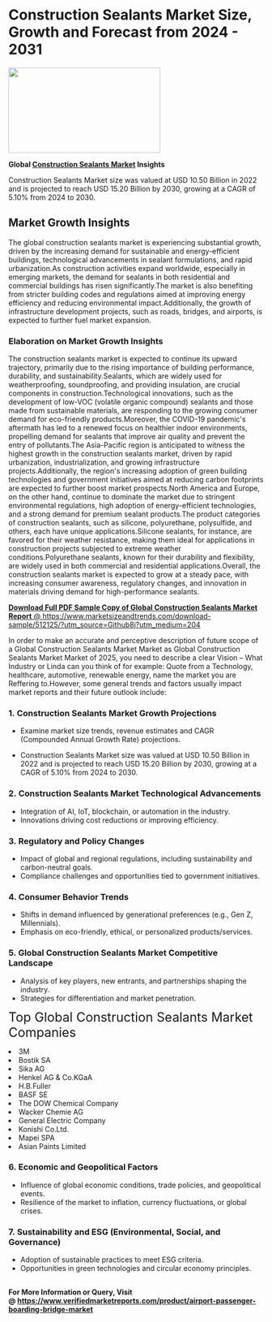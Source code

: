 <H1>Construction Sealants Market Size, Growth and Forecast from 2024 - 2031</H1><img class="aligncenter size-medium wp-image-584254" src="https://thirdeyenews.in/wp-content/uploads/2024/09/Global-Market-Research-300x168.jpeg" alt="" width="300" height="168" /><p><strong>Global&nbsp;<a href="https://www.marketsizeandtrends.com/download-sample/512125/?utm_source=Github8j?utm_medium=204">Construction Sealants Market</a> Insights</strong></p><p>Construction Sealants Market size was valued at USD 10.50 Billion in 2022 and is projected to reach USD 15.20 Billion by 2030, growing at a CAGR of 5.10% from 2024 to 2030.</p><p><h2>Market Growth Insights</h2> <p>The global construction sealants market is experiencing substantial growth, driven by the increasing demand for sustainable and energy-efficient buildings, technological advancements in sealant formulations, and rapid urbanization.As construction activities expand worldwide, especially in emerging markets, the demand for sealants in both residential and commercial buildings has risen significantly.The market is also benefiting from stricter building codes and regulations aimed at improving energy efficiency and reducing environmental impact.Additionally, the growth of infrastructure development projects, such as roads, bridges, and airports, is expected to further fuel market expansion.</p> <p><a href="https://www.example.com/download-sample"></a></p> <h3>Elaboration on Market Growth Insights</h3> <p>The construction sealants market is expected to continue its upward trajectory, primarily due to the rising importance of building performance, durability, and sustainability.Sealants, which are widely used for weatherproofing, soundproofing, and providing insulation, are crucial components in construction.Technological innovations, such as the development of low-VOC (volatile organic compound) sealants and those made from sustainable materials, are responding to the growing consumer demand for eco-friendly products.Moreover, the COVID-19 pandemic's aftermath has led to a renewed focus on healthier indoor environments, propelling demand for sealants that improve air quality and prevent the entry of pollutants.The Asia-Pacific region is anticipated to witness the highest growth in the construction sealants market, driven by rapid urbanization, industrialization, and growing infrastructure projects.Additionally, the region's increasing adoption of green building technologies and government initiatives aimed at reducing carbon footprints are expected to further boost market prospects.North America and Europe, on the other hand, continue to dominate the market due to stringent environmental regulations, high adoption of energy-efficient technologies, and a strong demand for premium sealant products.The product categories of construction sealants, such as silicone, polyurethane, polysulfide, and others, each have unique applications.Silicone sealants, for instance, are favored for their weather resistance, making them ideal for applications in construction projects subjected to extreme weather conditions.Polyurethane sealants, known for their durability and flexibility, are widely used in both commercial and residential applications.Overall, the construction sealants market is expected to grow at a steady pace, with increasing consumer awareness, regulatory changes, and innovation in materials driving demand for high-performance sealants.<p><a href="https://www.example.com/get-more"></p><p><span class=""><strong>Download Full PDF Sample Copy of Global Construction Sealants Market Report</strong> @ <a href="https://www.marketsizeandtrends.com/download-sample/512125/?utm_source=Github8j?utm_medium=204" target="_blank">https://www.marketsizeandtrends.com/download-sample/512125/?utm_source=Github8j?utm_medium=204</a></span></p><p>In order to make an accurate and perceptive description of future scope of a Global&nbsp;Construction Sealants Market Market as Global&nbsp;Construction Sealants Market Market of 2025, you need to describe a clear Vision &ndash; What Industry or Linda can you think of for example: Quote from a Technology, healthcare, automotive, renewable energy, name the market you are Reffering to.However, some general trends and factors usually impact market reports and their future outlook include:</p><h3>1.&nbsp;<strong>Construction Sealants Market Growth Projections</strong></h3><ul><li>Examine market size trends, revenue estimates and CAGR (Compounded Annual Growth Rate) projections.</li><li><p>Construction Sealants Market size was valued at USD 10.50 Billion in 2022 and is projected to reach USD 15.20 Billion by 2030, growing at a CAGR of 5.10% from 2024 to 2030.</p></li></ul><h3>2.&nbsp;<strong>Construction Sealants Market Technological Advancements</strong></h3><ul><li>Integration of AI, IoT, blockchain, or automation in the industry.</li><li>Innovations driving cost reductions or improving efficiency.</li></ul><h3>3.&nbsp;<strong>Regulatory and Policy Changes</strong></h3><ul><li>Impact of global and regional regulations, including sustainability and carbon-neutral goals.</li><li>Compliance challenges and opportunities tied to government initiatives.</li></ul><h3>4.&nbsp;<strong>Consumer Behavior Trends</strong></h3><ul><li>Shifts in demand influenced by generational preferences (e.g., Gen Z, Millennials).</li><li>Emphasis on eco-friendly, ethical, or personalized products/services.</li></ul><h3>5.&nbsp;<strong>Global Construction Sealants Market Competitive Landscape</strong></h3><ul><li>Analysis of key players, new entrants, and partnerships shaping the industry.</li><li>Strategies for differentiation and market penetration.</li></ul><p data-pm-slice="1 1 []"><span style="color: inherit; font-family: inherit; font-size: 25px;">Top Global Construction Sealants Market Companies</span></p><div class="" data-test-id=""><p><li>3M</li><li> Bostik SA</li><li> Sika AG</li><li> Henkel AG & Co.KGaA</li><li> H.B.Fuller</li><li> BASF SE</li><li> The DOW Chemical Company</li><li> Wacker Chemie AG</li><li> General Electric Company</li><li> Konishi Co.Ltd.</li><li> Mapei SPA</li><li> Asian Paints Limited</li></p></div><h3>6.&nbsp;<strong>Economic and Geopolitical Factors</strong></h3><ul><li>Influence of global economic conditions, trade policies, and geopolitical events.</li><li>Resilience of the market to inflation, currency fluctuations, or global crises.</li></ul><h3>7.&nbsp;<strong>Sustainability and ESG (Environmental, Social, and Governance)</strong></h3><ul><li>Adoption of sustainable practices to meet ESG criteria.</li><li>Opportunities in green technologies and circular economy principles.</li></ul><h2><strong style="font-size: 14px;">For More Information or Query, Visit @&nbsp;</strong><a style="background-color: #ffffff; font-size: 14px;" href="https://www.marketsizeandtrends.com/report/construction-sealants-market/" target="_blank">https://www.verifiedmarketreports.com/product/airport-passenger-boarding-bridge-market</a></h2>